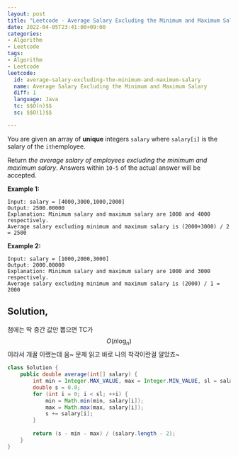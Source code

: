 ```yaml
---
layout: post
title: "Leetcode - Average Salary Excluding the Minimum and Maximum Salary"
date: 2022-04-05T23:41:00+09:00
categories:
- Algorithm
- Leetcode
tags:
- Algorithm
- Leetcode
leetcode:
  id: average-salary-excluding-the-minimum-and-maximum-salary
  name: Average Salary Excluding the Minimum and Maximum Salary
  diff: 1
  language: Java
  tc: $$O(n)$$
  sc: $$O(1)$$

---
```


You are given an array of **unique** integers `salary` where `salary[i]` is the salary of the `ith`employee.

Return *the average salary of employees excluding the minimum and maximum salary*. Answers within `10-5` of the actual answer will be accepted.

**Example 1:**

```
Input: salary = [4000,3000,1000,2000]
Output: 2500.00000
Explanation: Minimum salary and maximum salary are 1000 and 4000 respectively.
Average salary excluding minimum and maximum salary is (2000+3000) / 2 = 2500
```

**Example 2:**

```
Input: salary = [1000,2000,3000]
Output: 2000.00000
Explanation: Minimum salary and maximum salary are 1000 and 3000 respectively.
Average salary excluding minimum and maximum salary is (2000) / 1 = 2000
```



## Solution,

첨에는 딱 중간 값만 뽑으면 TC가 $$O(n \log_n)$$ 이라서 개꿀 이랬는데 음~ 문제 읽고 바로 나의 착각이란걸 알았죠~

```java
class Solution {
    public double average(int[] salary) {
        int min = Integer.MAX_VALUE, max = Integer.MIN_VALUE, sl = salary.length;
        double s = 0.0;
        for (int i = 0; i < sl; ++i) {
            min = Math.min(min, salary[i]);
            max = Math.max(max, salary[i]);
            s += salary[i];
        }
        
        return (s - min - max) / (salary.length - 2);
    }
}
```

